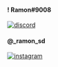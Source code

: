 #### **!  Ramon#9008**

[![discord](https://img.shields.io/badge/Discord-7289DA?style=for-the-badge&logo=discord&logoColor=white)]()

#### **@_ramon_sd**

[![instagram](https://img.shields.io/badge/Instagram-E4405F?style=for-the-badge&logo=instagram&logoColor=white)](https://www.instagram.com/_ramon_sd/)
